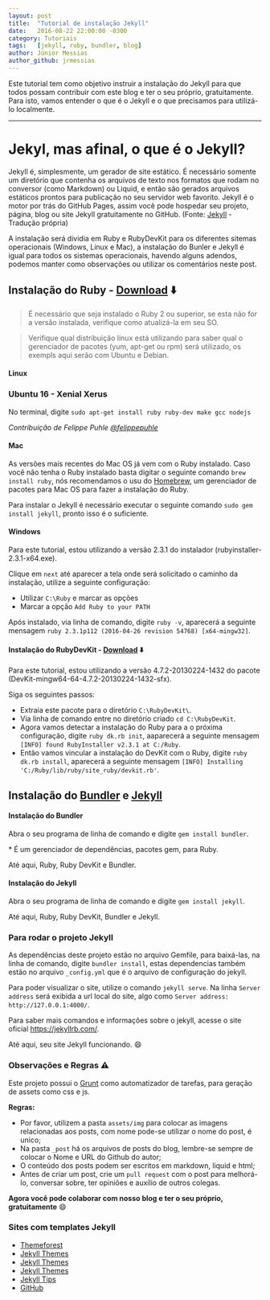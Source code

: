```yaml
---
layout: post
title:  "Tutorial de instalação Jekyll"
date:   2016-08-22 22:00:00 -0300
category: Tutoriais
tags:	[jekyll, ruby, bundler, blog]
author: Júnior Messias
author_github: jrmessias
---
```


Este tutorial tem como objetivo instruir a instalação do Jekyll para que todos possam contribuir com este blog e ter o seu próprio, gratuitamente. Para isto, vamos entender o que é o Jekyll e o que precisamos para utilizá-lo localmente.
___

# Jekyl, mas afinal, o que é o Jekyll?

Jekyll é, simplesmente, um gerador de site estático. É necessário somente um diretório que contenha os arquivos de texto nos formatos que rodam no conversor (como Markdown) ou Liquid, e então são gerados arquivos estáticos prontos para publicação no seu servidor web favorito. Jekyll é o motor por trás do GitHub Pages, assim você pode hospedar seu projeto, página, blog ou site Jekyll gratuitamente no GitHub. (Fonte: [Jekyll](https://jekyllrb.com/docs/home/) - Tradução própria)

A instalação será dividia em Ruby e RubyDevKit para os diferentes sitemas operacionais (Windows, Linux e Mac), a instalação do Bunler e Jekyll é igual para todos os sistemas operacionais, havendo alguns adendos, podemos manter como observações ou utilizar os comentários neste post.

## Instalação do Ruby - [Download](http://rubyinstaller.org/downloads/) :arrow_down:

> É necessário que seja instalado o Ruby 2 ou superior, se esta não for a versão instalada, verifique como atualizá-la em seu SO.

> Verifique qual distribuição linux está utilizando para saber qual o gerenciador de pacotes (yum, apt-get ou rpm) será utilizado, os exempls aqui serão com Ubuntu e Debian.

#### Linux

### Ubuntu 16 - Xenial Xerus

No terminal, digite `sudo apt-get install ruby ruby-dev make gcc nodejs`

*Contribuição de Felippe Puhle [@felippepuhle](https://github.com/felippepuhle)*

#### Mac

As versões mais recentes do Mac OS já vem com o Ruby instalado. Caso você não tenha o Ruby instalado basta digitar o seguinte comando `brew install ruby`, nós recomendamos o usu do [Homebrew](http://brew.sh/), um gerenciador de pacotes para Mac OS para fazer a instalação do Ruby.

Para instalar o Jekyll é necessário executar o seguinte comando `sudo gem install jekyll`, pronto isso é o suficiente.

#### Windows 

Para este tutorial, estou utilizando a versão 2.3.1 do instalador (rubyinstaller-2.3.1-x64.exe).

Clique em `next` até aparecer a tela onde será solicitado o caminho da instalação, utilize a seguinte configuração:
- Utilizar `C:\Ruby` e marcar as opções
- Marcar a opção `Add Ruby to your PATH`

Após instalado, via linha de comando, digite `ruby -v`, aparecerá a seguinte mensagem `ruby 2.3.1p112 (2016-04-26 revision 54768) [x64-mingw32]`.

#### Instalação do RubyDevKit - [Download](http://rubyinstaller.org/downloads/) :arrow_down:
Para este tutorial, estou utilizando a versão 4.7.2-20130224-1432 do pacote (DevKit-mingw64-64-4.7.2-20130224-1432-sfx).

Siga os seguintes passos:
- Extraia este pacote para o diretório `C:\RubyDevKit\`.
- Via linha de comando entre no diretório criado `cd C:\RubyDevKit`.
- Agora vamos detectar a instalação do Ruby para a o próxima configuração, digite `ruby dk.rb init`, aaparecerá a seguinte mensagem `[INFO] found RubyInstaller v2.3.1 at C:/Ruby`.
- Então vamos vincular a instalação do DevKit com o Ruby, digite `ruby dk.rb install`, aparecerá a seguinte mensagem `[INFO] Installing 'C:/Ruby/lib/ruby/site_ruby/devkit.rb'`.

## Instalação do [Bundler](http://bundler.io/) e [Jekyll](https://jekyllrb.com/)

#### Instalação do Bundler
Abra o seu programa de linha de comando e digite `gem install bundler`.

\* É um gerenciador de dependências, pacotes gem, para Ruby.

Até aqui, Ruby, Ruby DevKit e Bundler.

#### Instalação do Jekyll
Abra o seu programa de linha de comando e digite `gem install jekyll`.

Até aqui, Ruby, Ruby DevKit, Bundler e Jekyll.

### Para rodar o projeto Jekyll
As dependências deste projeto estão no arquivo Gemfile, para baixá-las, na linha de comando, digite `bundler install`, estas dependencias também estão no arquivo `_config.yml` que é o arquivo de configuração do jekyll.

Para poder visualizar o site, utilize o comando `jekyll serve`. Na linha `Server address` será exibida a url local do site, algo como `Server address: http://127.0.0.1:4000/`.

Para saber mais comandos e informações sobre o jekyll, acesse o site oficial https://jekyllrb.com/.

Até aqui, seu site Jekyll funcionando. :smile:

### Observações e Regras :warning:
Este projeto possui o [Grunt](http://gruntjs.com/) como automatizador de tarefas, para geração de assets como css e js.

**Regras:**
- Por favor, utilizem a pasta `assets/img` para colocar as imagens relacionadas aos posts, com nome pode-se utilizar o nome do post, é unico;
- Na pasta `_post` há os arquivos de posts do blog, lembre-se sempre de colocar o Nome e URL do Github do autor;
- O conteúdo dos posts podem ser escritos em markdown, liquid e html;
- Antes de criar um post, crie um `pull request` com o post para melhorá-lo, conversar sobre, ter opiniões e auxílio de outros colegas.
 
**Agora você pode colaborar com nosso blog e ter o seu próprio, gratuitamente** :smile:

### Sites com templates Jekyll
- [Themeforest](https://themeforest.net/category/static-site-generators/jekyll)
- [Jekyll Themes](http://jekyllthemes.org/)
- [Jekyll Themes](https://jekyllthemes.io/)
- [Jekyll Themes](http://themes.jekyllrc.org/)
- [Jekyll Tips](http://jekyll.tips/templates/)
- [GitHub](https://github.com/jekyll/jekyll/wiki/themes)
